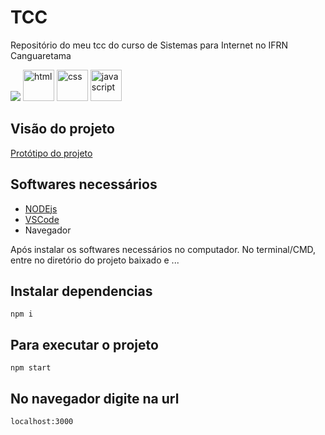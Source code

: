 
# TCC
Repositório do meu tcc do curso de Sistemas para Internet no IFRN Canguaretama  
<p>
  <img src="https://img.shields.io/badge/Node.js-43853D?style=for-the-badge&logo=node.js&logoColor=white"/>
  <img width="50px" height="50px" src="https://img.icons8.com/color/2x/html-5.png" title="html">
  <img width="50px" height="50px" src="https://img.icons8.com/color/2x/css3.png" title="css">
  <img width="50px" height="50px" src="https://img.icons8.com/color/2x/javascript.png" title="javascript">
</p>

## Visão do projeto  
[Protótipo do projeto](https://www.figma.com/file/dklynEy9dD9lYNV1nieF1s/tcc?node-id=101%3A2)

## Softwares necessários  
- [NODEjs](https://nodejs.org/en/)
- [VSCode](https://code.visualstudio.com/Download)
- Navegador  

Após instalar os softwares necessários no computador. No terminal/CMD, entre no diretório do projeto baixado e ...

## Instalar dependencias
```
npm i
```

## Para executar o projeto
```
npm start
```

## No navegador digite na url
```
localhost:3000
```

